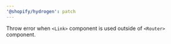 ```yaml
---
'@shopify/hydrogen': patch
---
```


Throw error when `<Link>` component is used outside of `<Router>` component.
